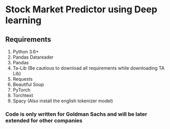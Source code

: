 # **Stock Market Predictor using Deep learning**

## **Requirements**
1. Python 3.6+
2. Pandas Datareader
3. Pandas
4. Ta-Lib (Be cautious to download all requirements while downloading TA Lib)
5. Requests
6. Beautiful Soup
7. PyTorch
8. Torchtext
9. Spacy (Also install the english tokenizer model)

### Code is only written for Goldman Sachs and will be later extended for other companies